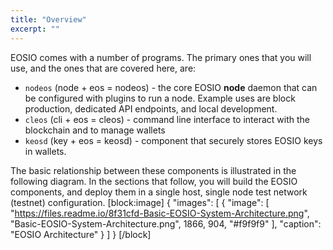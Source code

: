 ```yaml
---
title: "Overview"
excerpt: ""
---
```

EOSIO comes with a number of programs.  The primary ones that you will use, and the ones that are covered here, are:

* `nodeos` (node + eos = nodeos)  - the core EOSIO **node** daemon that can be configured with plugins to run a node. Example uses are block production, dedicated API endpoints, and local development. 
* `cleos` (cli + eos = cleos) - command line interface to interact with the blockchain and to manage wallets 
* `keosd` (key + eos = keosd) - component that securely stores EOSIO keys in wallets. 

The basic relationship between these components is illustrated in the following diagram.  In the sections that follow, you will build the EOSIO components, and deploy them in a single host, single node test network (testnet) configuration. 
[block:image]
{
  "images": [
    {
      "image": [
        "https://files.readme.io/8f31cfd-Basic-EOSIO-System-Architecture.png",
        "Basic-EOSIO-System-Architecture.png",
        1866,
        904,
        "#f9f9f9"
      ],
      "caption": "EOSIO Architecture"
    }
  ]
}
[/block]